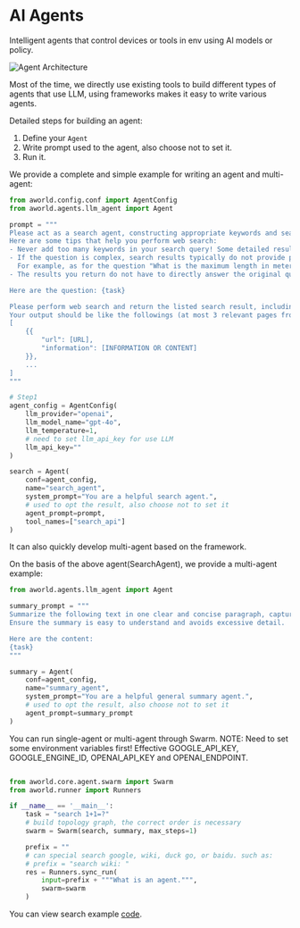 # AI Agents

Intelligent agents that control devices or tools in env using AI models or policy.

![Agent Architecture](../../readme_assets/framework_agent.png)

Most of the time, we directly use existing tools to build different types of agents that use LLM, 
using frameworks makes it easy to write various agents.

Detailed steps for building an agent:
1. Define your `Agent`
2. Write prompt used to the agent, also choose not to set it.
3. Run it.
    
We provide a complete and simple example for writing an agent and multi-agent:

```python
from aworld.config.conf import AgentConfig
from aworld.agents.llm_agent import Agent

prompt = """
Please act as a search agent, constructing appropriate keywords and searach terms, using search toolkit to collect relevant information, including urls, webpage snapshots, etc.
Here are some tips that help you perform web search:
- Never add too many keywords in your search query! Some detailed results need to perform browser interaction to get, not using search toolkit.
- If the question is complex, search results typically do not provide precise answers. It is not likely to find the answer directly using search toolkit only, the search query should be concise and focuses on finding official sources rather than direct answers.
  For example, as for the question "What is the maximum length in meters of #9 in the first National Geographic short on YouTube that was ever released according to the Monterey Bay Aquarium website?", your first search term must be coarse-grained like "National Geographic YouTube" to find the youtube website first, and then try other fine-grained search terms step-by-step to find more urls.
- The results you return do not have to directly answer the original question, you only need to collect relevant information.

Here are the question: {task}

Please perform web search and return the listed search result, including urls and necessary webpage snapshots, introductions, etc.
Your output should be like the followings (at most 3 relevant pages from coa):
[
    {{
        "url": [URL],
        "information": [INFORMATION OR CONTENT]
    }},
    ...
]
"""

# Step1
agent_config = AgentConfig(
    llm_provider="openai",
    llm_model_name="gpt-4o",
    llm_temperature=1,
    # need to set llm_api_key for use LLM
    llm_api_key=""
)

search = Agent(
    conf=agent_config,
    name="search_agent",
    system_prompt="You are a helpful search agent.",
    # used to opt the result, also choose not to set it
    agent_prompt=prompt,
    tool_names=["search_api"]
)

```

It can also quickly develop multi-agent based on the framework.

On the basis of the above agent(SearchAgent), we provide a multi-agent example:

```python
from aworld.agents.llm_agent import Agent

summary_prompt = """
Summarize the following text in one clear and concise paragraph, capturing the key ideas without missing critical points. 
Ensure the summary is easy to understand and avoids excessive detail.

Here are the content: 
{task}
"""

summary = Agent(
    conf=agent_config,
    name="summary_agent",
    system_prompt="You are a helpful general summary agent.",
    # used to opt the result, also choose not to set it
    agent_prompt=summary_prompt
)
```

You can run single-agent or multi-agent through Swarm.
NOTE: Need to set some environment variables first! Effective GOOGLE_API_KEY, GOOGLE_ENGINE_ID, OPENAI_API_KEY and OPENAI_ENDPOINT.

```python

from aworld.core.agent.swarm import Swarm
from aworld.runner import Runners

if __name__ == '__main__':
    task = "search 1+1=?"
    # build topology graph, the correct order is necessary
    swarm = Swarm(search, summary, max_steps=1)

    prefix = ""
    # can special search google, wiki, duck go, or baidu. such as:
    # prefix = "search wiki: "
    res = Runners.sync_run(
        input=prefix + """What is an agent.""",
        swarm=swarm
    )
```
You can view search example [code](../../examples/multi_agents/workflow/search).